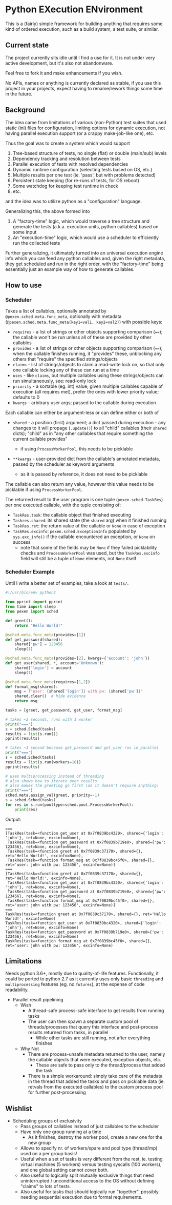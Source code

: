 # Python EXecution ENvironment

This is a (fairly) simple framework for building anything that requires some
kind of ordered execution, such as a build system, a test suite, or similar.

## Current state

The project currently sits idle until I find a use for it. It is not under
very active development, but it's also not abandonware.

Feel free to fork it and make enhancements if you wish.

No APIs, names or anything is currently declared as stable, if you use this
project in your projects, expect having to rename/rework things some time
in the future.

## Background

The idea came from limitations of various (non-Python) test suites that used
static (ini) files for configuration, limiting options for dynamic execution,
not having parallel execution support (or a crappy make-job-like one), etc.

Thus the goal was to create a system which would support

1. Tree-based structure of tests, no single (flat) or double (main/sub) levels
1. Dependency tracking and resolution between tests
1. Parallel execution of tests with resolved dependencies
1. Dynamic runtime configuration (selecting tests based on OS, etc.)
1. Multiple results per one test (ie. 'pass', but with problems detected)
1. Persistent state keeping (for re-runs of tests, for OS reboot)
1. Some watchdog for keeping test runtime in check
1. etc.

and the idea was to utilize python as a "configuration" language.

Generalizing this, the above formed into

1. A "factory-time" logic, which would traverse a tree structure and generate
   the tests (a.k.a. execution units, python callables) based on some input
1. An "execution-time" logic, which would use a scheduler to efficiently run
   the collected tests

Further generalizing, it ultimately turned into an universal execution engine
info which you can feed any python callables and, given the right metadata,
they get scheduled and run in the right order, with the "factory-time" being
essentially just an example way of how to generate callables.

## How to use

### Scheduler

Takes a list of callables, optionally annotated by
`@pexen.sched.meta.func_meta`, optionally with metadata
(`@pexen.sched.meta.func_meta(key1=val1, key2=val2)`) with possible keys:

* `requires` - a list of strings or other objects supporting comparison (`==`);
  the callable won't be run unless all of these are provided by other callables
* `provides` - a list of strings or other objects supporting comparison (`==`);
  when the callable finishes running, it "provides" these, unblocking any others
  that "require" the specified strings/objects
* `claims` - list of strings/objects to claim a read-write lock on, so that only
  one callable locking any of these can run at a time
* `uses` - like `claims`, but multiple callables using these strings/objects can
  run simultaneously, see: read-only lock
* `priority` - a sortable (eg. int) value; given multiple callables capable of
  execution (all requires met), prefer the ones with lower priority value;
  defaults to 0
* `kwargs` - arbitrary user args; passed to the callable during execution

Each callable can either be argument-less or can define either or both of

* `shared` - a position (first) argument; a dict passed during execution - any
  changes to it will propage (`.update()`) to all "child" callables (their
  `shared` dicts); "child" as in "any other callables that require something the
  current callable provides"

  * if using `ProcessWorkerPool`, this needs to be picklable

* `**kwargs` - user-provided dict from the callable's annotated metadata,
  passed by the scheduler as keyword arguments

  * as it is passed by reference, it does not need to be picklable

The callable can also return any value, however this value needs to be picklable
if using `ProcessWorkerPool`.

The returned result to the user program is one tuple (`pexen.sched.TaskRes`) per
one executed callable, with the tuple consisting of:

* `TaskRes.task`: the callable object that finished executing
* `Taskres.shared`: its shared state (the `shared` arg) when it finished running
* `TaskRes.ret`: the return value of the callable or `None` in case of exception
* `TaskRes.excinfo`: `pexen.sched.ExceptionInfo` populated by `sys.exc_info()`
   if the callable encountered an exception, or `None` on success
   * note that some of the fields may be `None` if they failed picklability
     checks and `ProcessWorkerPool` was used, but the `TaskRes.excinfo` field
     will still be a tuple of `None` elements, not `None` itself

### Scheduler Example

Until I write a better set of examples, take a look at `tests/`.

```python
#!/usr/bin/env python3
  
from pprint import pprint
from time import sleep
from pexen import sched

def greet():
    return "Hello World!"

@sched.meta.func_meta(provides=[1])
def get_password(shared):
    shared['pw'] = 123456
    sleep(1)

@sched.meta.func_meta(provides=[2], kwargs={'account': 'john'})
def get_user(shared, *, account='Unknown'):
    shared['login'] = account
    sleep(1)

@sched.meta.func_meta(requires=[1,2])
def format_msg(shared):
    msg = f"user: {shared['login']} with pw: {shared['pw']}"
    shared.clear()  # hide evidence
    return msg

tasks = [greet, get_password, get_user, format_msg]

# takes ~2 seconds, runs with 1 worker
print("===")
s = sched.Sched(tasks)
results = list(s.run())
pprint(results)

# takes ~1 second because get_password and get_user run in parallel
print("===")
s = sched.Sched(tasks)
results = list(s.run(workers=10))
pprint(results)

# uses multiprocessing instead of threading
# also shows how to iterate over results
# also makes the greeting go first (as it doesn't require anything)
print("===")
sched.meta.assign_val(greet, priority=-1)
s = sched.Sched(tasks)
for res in s.run(pooltype=sched.pool.ProcessWorkerPool):
    print(res)
```
Output:
```
===
[TaskRes(task=<function get_user at 0x7f0839bc4320>, shared={'login': 'john'}, ret=None, excinfo=None),
 TaskRes(task=<function get_password at 0x7f0839b719e0>, shared={'pw': 123456}, ret=None, excinfo=None),
 TaskRes(task=<function greet at 0x7f0839c37170>, shared={}, ret='Hello World!', excinfo=None),
 TaskRes(task=<function format_msg at 0x7f0839bc45f0>, shared={}, ret='user: john with pw: 123456', excinfo=None)]
===
[TaskRes(task=<function greet at 0x7f0839c37170>, shared={}, ret='Hello World!', excinfo=None),
 TaskRes(task=<function get_user at 0x7f0839bc4320>, shared={'login': 'john'}, ret=None, excinfo=None),
 TaskRes(task=<function get_password at 0x7f0839b719e0>, shared={'pw': 123456}, ret=None, excinfo=None),
 TaskRes(task=<function format_msg at 0x7f0839bc45f0>, shared={}, ret='user: john with pw: 123456', excinfo=None)]
===
TaskRes(task=<function greet at 0x7f0839c37170>, shared={}, ret='Hello World!', excinfo=None)
TaskRes(task=<function get_user at 0x7f0839bc4320>, shared={'login': 'john'}, ret=None, excinfo=None)
TaskRes(task=<function get_password at 0x7f0839b719e0>, shared={'pw': 123456}, ret=None, excinfo=None)
TaskRes(task=<function format_msg at 0x7f0839bc45f0>, shared={}, ret='user: john with pw: 123456', excinfo=None)
```

## Limitations

Needs python 3.6+, mostly due to quality-of-life features. Functionally,
it could be ported to python 2.7 as it currently uses only basic `threading`
and `multiprocessing` features (eg. no `futures`), at the expense of code
readability.

* Parallel result pipelining
  * Wish
    * A thread-safe process-safe interface to get results from running tasks
    * The user can then spawn a separate custom pool of threads/processes that
      query this interface and post-process results returned from tasks, in
      parallel
      * While other tasks are still running, not after everything finishes
  * Why Not
    * There are process-unsafe metadata returned to the user, namely the
      callable objects that were executed, exception objects, etc.
      * These are safe to pass only to the thread/process that added the task
    * There is a simple workaround: simply take care of the metadata in the
      thread that added the tasks and pass on picklable data (ie. retvals
      from the executed callables) to the custom process pool for further
      post-processing

## Wishlist

* Scheduling groups of exclusivity
  * Pass groups of callables instead of just callables to the scheduler
  * Have only one group running at a time
    * As it finishes, destroy the worker pool, create a new one for the
      new group
  * Allows to specify nr. of workers/spare and pool type (thread/mp) used
    on a per group basis!
  * Useful when a set of tasks is very different from the rest, ie. testing
    virtual machines (5 workers) versus testing syscalls (100 workers), and one
    global setting cannot cover both.
  * Also useful to logically split mutually exclusive things that need
    uninterrupted / unconditional access to the OS without defining "claims"
    to lots of tests.
  * Also useful for tasks that should logically run "together", possibly
    needing sequential execution due to formal requirements.
